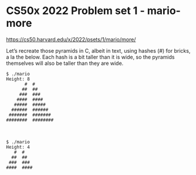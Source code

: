 <h1>CS50x 2022 Problem set 1 - mario-more</h1>

https://cs50.harvard.edu/x/2022/psets/1/mario/more/

Let’s recreate those pyramids in C, albeit in text, using hashes (#) for bricks, a la the below. Each hash is a bit taller than it is wide, so the pyramids themselves will also be taller than they are wide.

<pre class="highlight"><code>$ ./mario
Height: 8
       #  #
      ##  ##
     ###  ###
    ####  ####
   #####  #####
  ######  ######
 #######  #######
########  ########

</code>

<code>$ ./mario
Height: 4
   #  #
  ##  ##
 ###  ###
####  ####
</code>
</pre>
